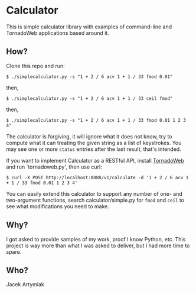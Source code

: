 Calculator
==========

This is simple calculator library with examples of command-line and TornadoWeb applications based around it.

How?
----

Clone this repo and run:

    $ ./simplecalculator.py -s "1 + 2 / 6 acv 1 + 1 / 33 fmod 0.01"

then,


    $ ./simplecalculator.py -s "1 + 2 / 6 acv 1 + 1 / 33 ceil fmod"

then,


    $ ./simplecalculator.py -s "1 + 2 / 6 acv 1 + 1 / 33 fmod 0.01 1 2 3 4"

The calculator is forgiving, it will ignore what it does not know, try to compute what it can treating the given string as a list of keystrokes.  You may see one or more `status` entries after the last result, that's intended.

If you want to implement Calculator as a RESTful API, install [TornadoWeb](http://tornadoweb.org 'TornadoWeb') and run `tornadoweb.py', then use curl:

    $ curl -X POST http://localhost:8888/v1/calculate -d '1 + 2 / 6 acv 1 + 1 / 33 fmod 0.01 1 2 3 4'

You can easily extend this calculator to support any number of one- and two-argument functions, search calculator/simple.py for `fmod` and `ceil` to see what modifications you need to make.

Why?
----

I got asked to provide samples of my work, proof I know Python, etc.  This project is way more than what I was asked to deliver, but I had more time to spare.

Who?
----

Jacek Artymiak
